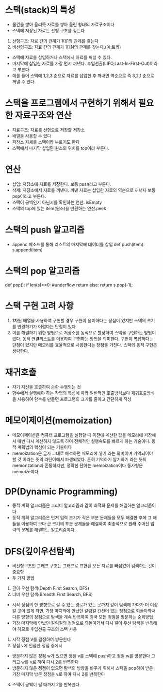 # 스택(stack)의 특성
- 물건을 쌓아 올리듯 자료를 쌓아 올린 형태의 자료구조이다
- 스택에 저장된 자료는 선형 구조를 갖는다
1. 선형구조: 자료 간의 관계가 1대1의 관계를 갖는다
2. 비선형구조: 자료 간의 관계가 1대N의 관계를 갖는다.(예:트리)
- 스택에 자료를 삽입하거나 스택에서 자료를 꺼낼 수 있다.
- 마지막에 삽입한 자료를 가장 먼저 꺼낸다. 후입선출(LIFO,Last-In-First-Out)이라고 부른다
- 예를 들어 스택에 1,2,3 순으로 자료를 삽입한 후 꺼내면 역순으로 즉 3,2,1 순으로 꺼낼 수 있다.
# 스택을 프로그램에서 구현하기 위해서 필요한 자료구조와 연산
- 자료구조: 자료를 선형으로 저장할 저장소
- 배열을 사용할 수 있다
- 저장소 자체를 스택이라 부르기도 한다
- 스택에서 마지막 삽입된 원소의 위치를 top이라 부른다.
# 연산
- 삽입: 저장소에 자료를 저장한다. 보통 push라고 부른다.
- 삭제: 저장소에서 자료를 꺼낸다. 꺼낸 자료는 삽입한 자료의 역순으로 꺼낸다 보통 pop이라고 부른다.
- 스택이 공백인지 아닌지를 확인하는 연산. isEmpty
- 스택의 top에 있는 item(원소)을 반환하는 연산.peek
# 스택의 push 알고리즘
- append 메소드를 통해 리스트의 마지막에 데이터를 삽입
def push(item):
    s.append(item)
# 스택의 pop 알고리즘
def pop():
    if len(s)==0:
        #underflow
        return
    else:
        return s.pop(-1);
# 스택 구현 고려 사항
1. 1차원 배열을 사용하여 구현할 경우 구현이 용이하다는 장점이 있지만 스택의 크기를 변경하기가 어렵다는 단점이 있다
2. 이를 해결하기 위한 방법으로 저장소를 동적으로 할당하여 스택을 구현하는 방법이 있다. 동적 연결리스트를 이용하여 구현하는 방법을 의미한다. 구현이 복잡하다는 단점이 있지만 메모리를 효율적으로 사용한다는 장점을 가진다. 스택의 동적 구현은 생략한다.
# 재귀호출
- 자기 자신을 호출하여 순환 수행되는 것
- 함수에서 실행해야 하는 작업의 특성에 따라 일반적인 호출방식보다 재귀호출방식을 사용하여 함수를 만들면 프로그램의 크기를 줄이고 간단하게 작성
# 메모이제이션(memoization)
- 메모이제이션은 컴퓨터 프로그램을 실행할 때 이전에 계산한 값을 메모리에 저장해서 매번 다시 계산하지 않도록 하여 전체적인 실행속도를 빠르게 하는 기술이다. 동적 계획법의 핵심이 되는 기술이다
- memoization은 글자 그대로 해석하면 메모리에 넣기 라는 의미이며 기억되어야 할 것 이라는 뜻의 라틴어에서 파생되었다. 흔히 기억하기 암기하기 라는 뜻의 memorization과 혼동하지만, 정확한 단어는 memoization이다 동사형은 memoize이다
# DP(Dynamic Programming)
- 동적 계획 알고리즘은 그리디 알고리즘과 같이 최적화 문제를 해결하는 알고리즘이다
- 동적 계획 알고리즘은 먼저 입력 크기가 작은 부분 문제들을 모두 해결한 후에 그 해들을 이용하여 보다 큰 크기의 부분 문제들을 해결하여 최종적으로 원래 주어진 입력의 문제를 해결하는 알고리즘이다.
# DFS(깊이우선탐색)
- 비선형구조인 그래프 구조는 그래프로 표현된 모든 자료를 빠짐없이 검색하는 것이 중요함
- 두 가지 방법
1. 깊이 우선 탐색(Depth First Search, DFS)
2. 너비 우선 탐색(Breadth First Search, BFS)
- 시작 정점의 한 방향으로 갈 수 있는 경로가 있는 곳까지 깊이 탐색해 가다가 더 이상 갈 곳이 없게 되면, 가장 마지막에 만났던 갈림길 간선이 있는 정점으로 되돌아와서 다른 방향의 정점으로 탐색을 계속 반복하여 결국 모든 정점을 방문하는 순회방법
- 가장 마지막에 만났던 갈림길의 정점으로 되돌아가서 다시 깊이 우선 탐색을 반복해야 하므로 후입선출 구조의 스택 사용
1. 시작 정점 V를 결정하여 방문한다
2. 정점 v에 인접한 정점 중에서
- 방문하지 않은 정점 w가 있으면 정점 v를 스택에 push하고 정점 w를 방문한다 그리고 w를 v로 하여 다시 2를 반복한다
- 방문하지 않은 정점이 없으면 탐색의 방향을 바꾸기 위해서 스택을 pop하여 받은 가장 마지막 방문 정점을 v로 하여 다시 2를 반복한다
3. 스택이 공백이 될 때까지 2를 반복한다
